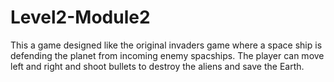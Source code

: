 # Level2-Module2
This a game designed like the original invaders game where a space ship is defending the planet from incoming enemy spacships. 
The player can move left and right and shoot bullets to destroy the aliens and save the Earth. 
